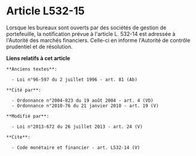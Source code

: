 # Article L532-15

Lorsque les bureaux sont ouverts par des sociétés de gestion de portefeuille, la notification prévue à l'article L. 532-14
est adressée à l'Autorité des marchés financiers. Celle-ci en informe l'Autorité de contrôle prudentiel et de résolution.

**Liens relatifs à cet article**

	**Anciens textes**:

	  - Loi n°96-597 du 2 juillet 1996 - art. 81 (Ab)

	**Cité par**:

	  - Ordonnance n°2004-823 du 19 août 2004 - art. 4 (VD)
	  - Ordonnance n°2010-76 du 21 janvier 2010 - art. 19 (V)

	**Modifié par**:

	  - Loi n°2013-672 du 26 juillet 2013 - art. 24 (V)

	**Cite**:

	  - Code monétaire et financier - art. L532-14 (V)
